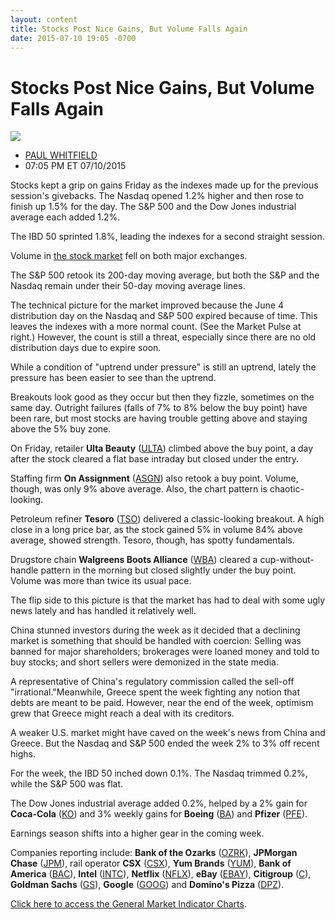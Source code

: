 ```yaml
---
layout: content
title: Stocks Post Nice Gains, But Volume Falls Again
date: 2015-07-10 19:05 -0700
---
```



Stocks Post Nice Gains, But Volume Falls Again
===============================================


![](https://www.investors.com/wp-content/uploads/ibd-migrated-images/MPv_150713_635721391869315283.png)

* [PAUL WHITFIELD](https://www.investors.com/author/whitfieldp/ "Posts by PAUL WHITFIELD")
* 07:05 PM ET 07/10/2015




  

Stocks kept a grip on gains Friday as the indexes made up for the previous session's givebacks. The Nasdaq opened 1.2% higher and then rose to finish up 1.5% for the day. The S&P 500 and the Dow Jones industrial average each added 1.2%.

  

The IBD 50 sprinted 1.8%, leading the indexes for a second straight session.

  

Volume in [the stock market](https://www.investors.com/stock-market-today) fell on both major exchanges.

  

The S&P 500 retook its 200-day moving average, but both the S&P and the Nasdaq remain under their 50-day moving average lines.

  

The technical picture for the market improved because the June 4 distribution day on the Nasdaq and S&P 500 expired because of time. This leaves the indexes with a more normal count. (See the Market Pulse at right.) However, the count is still a threat, especially since there are no old distribution days due to expire soon.

  

While a condition of "uptrend under pressure" is still an uptrend, lately the pressure has been easier to see than the uptrend.

  

Breakouts look good as they occur but then they fizzle, sometimes on the same day. Outright failures (falls of 7% to 8% below the buy point) have been rare, but most stocks are having trouble getting above and staying above the 5% buy zone.

  

On Friday, retailer **Ulta Beauty** ([ULTA](https://research.investors.com/quote.aspx?symbol=ULTA)) climbed above the buy point, a day after the stock cleared a flat base intraday but closed under the entry.

  

Staffing firm **On Assignment** ([ASGN](https://research.investors.com/quote.aspx?symbol=ASGN)) also retook a buy point. Volume, though, was only 9% above average. Also, the chart pattern is chaotic-looking.

  

Petroleum refiner **Tesoro** ([TSO](https://research.investors.com/quote.aspx?symbol=TSO)) delivered a classic-looking breakout. A high close in a long price bar, as the stock gained 5% in volume 84% above average, showed strength. Tesoro, though, has spotty fundamentals.

  

Drugstore chain **Walgreens Boots Alliance** ([WBA](https://research.investors.com/quote.aspx?symbol=WBA)) cleared a cup-without-handle pattern in the morning but closed slightly under the buy point. Volume was more than twice its usual pace.

  

The flip side to this picture is that the market has had to deal with some ugly news lately and has handled it relatively well.

  

China stunned investors during the week as it decided that a declining market is something that should be handled with coercion: Selling was banned for major shareholders; brokerages were loaned money and told to buy stocks; and short sellers were demonized in the state media.

  

A representative of China's regulatory commission called the sell-off "irrational."Meanwhile, Greece spent the week fighting any notion that debts are meant to be paid. However, near the end of the week, optimism grew that Greece might reach a deal with its creditors.

  

A weaker U.S. market might have caved on the week's news from China and Greece. But the Nasdaq and S&P 500 ended the week 2% to 3% off recent highs.

  

For the week, the IBD 50 inched down 0.1%. The Nasdaq trimmed 0.2%, while the S&P 500 was flat.

  

The Dow Jones industrial average added 0.2%, helped by a 2% gain for **Coca-Cola** ([KO](https://research.investors.com/quote.aspx?symbol=KO)) and 3% weekly gains for **Boeing** ([BA](https://research.investors.com/quote.aspx?symbol=BA)) and **Pfizer** ([PFE](https://research.investors.com/quote.aspx?symbol=PFE)).

  

Earnings season shifts into a higher gear in the coming week.

  

Companies reporting include: **Bank of the Ozarks** ([OZRK](https://research.investors.com/quote.aspx?symbol=OZRK)), **JPMorgan Chase** ([JPM](https://research.investors.com/quote.aspx?symbol=JPM)), rail operator **CSX** ([CSX](https://research.investors.com/quote.aspx?symbol=CSX)), **Yum Brands** ([YUM](https://research.investors.com/quote.aspx?symbol=YUM)), **Bank of America** ([BAC](https://research.investors.com/quote.aspx?symbol=BAC)), **Intel** ([INTC](https://research.investors.com/quote.aspx?symbol=INTC)), **Netflix** ([NFLX](https://research.investors.com/quote.aspx?symbol=NFLX)), **eBay** ([EBAY](https://research.investors.com/quote.aspx?symbol=EBAY)), **Citigroup** ([C](https://research.investors.com/quote.aspx?symbol=C)), **Goldman Sachs** ([GS](https://research.investors.com/quote.aspx?symbol=GS)), **Google** ([GOOG](https://research.investors.com/quote.aspx?symbol=GOOG)) and **Domino's Pizza** ([DPZ](https://research.investors.com/quote.aspx?symbol=DPZ)).

  

[Click here to access the General Market Indicator Charts](https://www.investors.com/pdf/GMI_071315.pdf).




